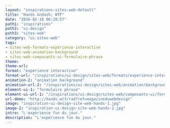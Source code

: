 ```yaml
---
layout: "inspirations-sites-web-default"
title: "Hands &ndash; WTF"
date: "2016-02-10 06:20:57"
path1: "inspirations"
path2: "ui-design"
path3: "sites-web"
category: "ui-sites-web"
tags:
- sites-web-formats-experience-interactive
- sites-web-animation-background
- sites-web-composants-ui-formulaire-phrase
theme:
theme-url:
format: "experience interactive"
format-url: "/inspirations/ui-design/sites-web/formats/experience-interactive/"
animation-2: "animation background"
animation-url-2: "/inspirations/ui-design/sites-web/animation/background/"
element-ui-1: "formulaire phrase"
element-ui-url-1: "/inspirations/ui-design/sites-web/composants-ui/formulaire-phrase/"
url-demo: "http://hands.wtf/rad?ref=magazineduwebdesign"
image: "inspiration-ui-design-site-web-hands-1.jpg"
image-2: "inspiration-ui-design-site-web-hands-2.jpg"
intro: "L'expérience fun du jour."
description: "L'expérience fun du jour."
---
```

